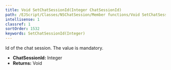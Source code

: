 ```yaml
---
title: Void SetChatSessionId(Integer ChatSessionId)
path: /EJScript/Classes/NSChatSession/Member functions/Void SetChatSessionId(Integer p_0)
intellisense: 1
classref: 1
sortOrder: 1532
keywords: SetChatSessionId(Integer)
---
```



Id of the chat session. The value is mandatory.



* **ChatSessionId:** Integer
* **Returns:** Void


